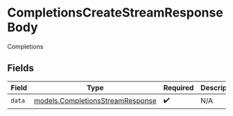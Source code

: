 # CompletionsCreateStreamResponseBody

Completions


## Fields

| Field                                                                      | Type                                                                       | Required                                                                   | Description                                                                |
| -------------------------------------------------------------------------- | -------------------------------------------------------------------------- | -------------------------------------------------------------------------- | -------------------------------------------------------------------------- |
| `data`                                                                     | [models.CompletionsStreamResponse](../models/completionsstreamresponse.md) | :heavy_check_mark:                                                         | N/A                                                                        |